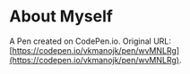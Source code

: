 # About Myself

A Pen created on CodePen.io. Original URL: [https://codepen.io/vkmanojk/pen/wvMNLRg](https://codepen.io/vkmanojk/pen/wvMNLRg).


